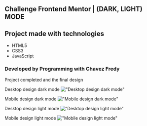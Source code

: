 ## Challenge Frontend Mentor | (DARK, LIGHT) MODE

## Project made with technologies
- HTML5
- CSS3
- JavaScript

### Developed by Programming with Chavez Fredy

Project completed and the final design

Desktop design dark mode
!["Desktop design dark mode"](https://github.com/Fredymax/FrontEndMentor-DarkLightMode/blob/main/assets/design/dark-mode.PNG?raw=true)

Mobile design dark mode
!["Mobile design dark mode"](https://github.com/Fredymax/FrontEndMentor-DarkLightMode/blob/main/assets/design/mobile-dark-mode.PNG?raw=true)

Desktop design light mode
!["Desktop design light mode"](https://github.com/Fredymax/FrontEndMentor-DarkLightMode/blob/main/assets/design/light-mode.PNG?raw=true)

Mobile design light mode
!["Mobile design light mode"](https://github.com/Fredymax/FrontEndMentor-DarkLightMode/blob/main/assets/design/mobile-light-mode.PNG?raw=true)
